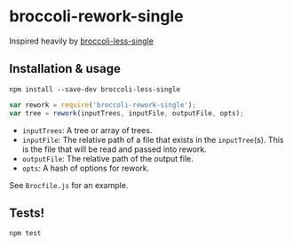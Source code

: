 # broccoli-rework-single

Inspired heavily by [broccoli-less-single](https://github.com/gabrielgrant/broccoli-less-single)

## Installation & usage

```
npm install --save-dev broccoli-less-single
```

```js
var rework = require('broccoli-rework-single');
var tree = rework(inputTrees, inputFile, outputFile, opts);
```

- `inputTrees`: A tree or array of trees.
- `inputFile`: The relative path of a file that exists in the `inputTree`(s). This is the file that will be read and passed into rework.
- `outputFile`: The relative path of the output file.
- `opts`: A hash of options for rework.

See `Brocfile.js` for an example.

## Tests!

```
npm test
```
